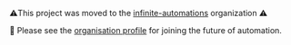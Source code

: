 ⚠️This project was moved to the [infinite-automations](https://github.com/infinite-automations) organization ⚠️

🔗 Please see the [organisation profile](https://github.com/infinite-automations) for joining the future of automation.
